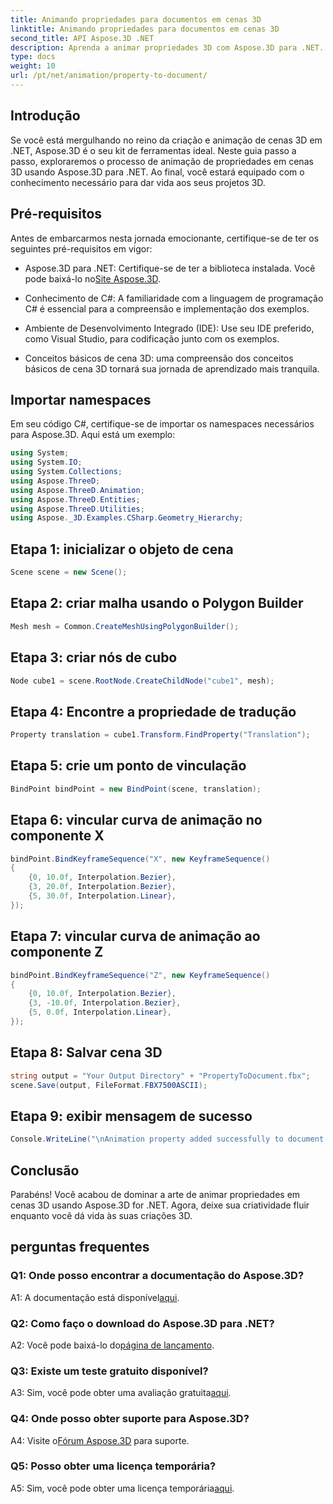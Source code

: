 ```yaml
---
title: Animando propriedades para documentos em cenas 3D
linktitle: Animando propriedades para documentos em cenas 3D
second_title: API Aspose.3D .NET
description: Aprenda a animar propriedades 3D com Aspose.3D para .NET. Guia passo a passo para criar cenas dinâmicas.
type: docs
weight: 10
url: /pt/net/animation/property-to-document/
---
```

## Introdução

Se você está mergulhando no reino da criação e animação de cenas 3D em .NET, Aspose.3D é o seu kit de ferramentas ideal. Neste guia passo a passo, exploraremos o processo de animação de propriedades em cenas 3D usando Aspose.3D para .NET. Ao final, você estará equipado com o conhecimento necessário para dar vida aos seus projetos 3D.

## Pré-requisitos

Antes de embarcarmos nesta jornada emocionante, certifique-se de ter os seguintes pré-requisitos em vigor:

-  Aspose.3D para .NET: Certifique-se de ter a biblioteca instalada. Você pode baixá-lo no[Site Aspose.3D](https://releases.aspose.com/3d/net/).

- Conhecimento de C#: A familiaridade com a linguagem de programação C# é essencial para a compreensão e implementação dos exemplos.

- Ambiente de Desenvolvimento Integrado (IDE): Use seu IDE preferido, como Visual Studio, para codificação junto com os exemplos.

- Conceitos básicos de cena 3D: uma compreensão dos conceitos básicos de cena 3D tornará sua jornada de aprendizado mais tranquila.

## Importar namespaces

Em seu código C#, certifique-se de importar os namespaces necessários para Aspose.3D. Aqui está um exemplo:

```csharp
using System;
using System.IO;
using System.Collections;
using Aspose.ThreeD;
using Aspose.ThreeD.Animation;
using Aspose.ThreeD.Entities;
using Aspose.ThreeD.Utilities;
using Aspose._3D.Examples.CSharp.Geometry_Hierarchy;
```

## Etapa 1: inicializar o objeto de cena

```csharp
Scene scene = new Scene();
```

## Etapa 2: criar malha usando o Polygon Builder

```csharp
Mesh mesh = Common.CreateMeshUsingPolygonBuilder();
```

## Etapa 3: criar nós de cubo

```csharp
Node cube1 = scene.RootNode.CreateChildNode("cube1", mesh);
```

## Etapa 4: Encontre a propriedade de tradução

```csharp
Property translation = cube1.Transform.FindProperty("Translation");
```

## Etapa 5: crie um ponto de vinculação

```csharp
BindPoint bindPoint = new BindPoint(scene, translation);
```

## Etapa 6: vincular curva de animação no componente X

```csharp
bindPoint.BindKeyframeSequence("X", new KeyframeSequence()
{
    {0, 10.0f, Interpolation.Bezier},
    {3, 20.0f, Interpolation.Bezier},
    {5, 30.0f, Interpolation.Linear},
});
```

## Etapa 7: vincular curva de animação ao componente Z

```csharp
bindPoint.BindKeyframeSequence("Z", new KeyframeSequence()
{
    {0, 10.0f, Interpolation.Bezier},
    {3, -10.0f, Interpolation.Bezier},
    {5, 0.0f, Interpolation.Linear},
});
```

## Etapa 8: Salvar cena 3D

```csharp
string output = "Your Output Directory" + "PropertyToDocument.fbx";
scene.Save(output, FileFormat.FBX7500ASCII);
```

## Etapa 9: exibir mensagem de sucesso

```csharp
Console.WriteLine("\nAnimation property added successfully to document.\nFile saved at " + output);
```

## Conclusão

Parabéns! Você acabou de dominar a arte de animar propriedades em cenas 3D usando Aspose.3D for .NET. Agora, deixe sua criatividade fluir enquanto você dá vida às suas criações 3D.

## perguntas frequentes

### Q1: Onde posso encontrar a documentação do Aspose.3D?

 A1: A documentação está disponível[aqui](https://reference.aspose.com/3d/net/).

### Q2: Como faço o download do Aspose.3D para .NET?

 A2: Você pode baixá-lo do[página de lançamento](https://releases.aspose.com/3d/net/).

### Q3: Existe um teste gratuito disponível?

 A3: Sim, você pode obter uma avaliação gratuita[aqui](https://releases.aspose.com/).

### Q4: Onde posso obter suporte para Aspose.3D?

 A4: Visite o[Fórum Aspose.3D](https://forum.aspose.com/c/3d/18) para suporte.

### Q5: Posso obter uma licença temporária?

 A5: Sim, você pode obter uma licença temporária[aqui](https://purchase.aspose.com/temporary-license/).